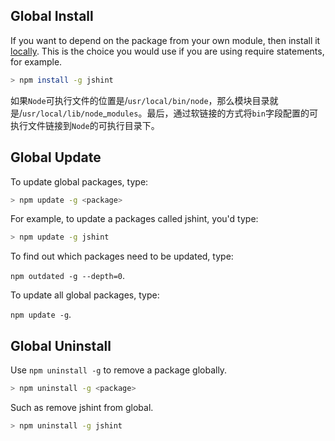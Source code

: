 ## Global Install

If you want to depend on the package from your own module, then install it [locally](https://docs.npmjs.com/getting-started/installing-npm-packages-locally). This is the choice you would use if you are using require statements, for example.

```bash
> npm install -g jshint
```

如果`Node`可执行文件的位置是/`usr/local/bin/node`，那么模块目录就是/`usr/local/lib/node`_`modules`。最后，通过软链接的方式将`bin`字段配置的可执行文件链接到`Node`的可执行目录下。

## Global Update

To update global packages, type:

```bash
> npm update -g <package>
```

For example, to update a packages called jshint, you'd type:

```bash
> npm update -g jshint
```

To find out which packages need to be updated, type:

`npm outdated -g --depth=0`.

To update all global packages, type:

`npm update -g`.

## Global Uninstall

Use `npm uninstall -g` to remove a package globally.

```bash
> npm uninstall -g <package>
```

Such as remove jshint from global.

```bash
> npm uninstall -g jshint
```

